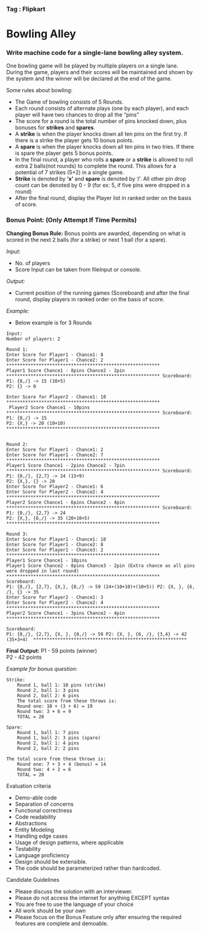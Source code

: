 ### Tag : Flipkart

# Bowling Alley

### Write machine code for a single-lane bowling alley system.

One bowling game will be played by multiple players on a single lane.  
During the game, players and their scores will be maintained and shown by the system and the winner will be declared at the end of the game.

Some rules about bowling:

- The Game of bowling consists of 5 Rounds.
- Each round consists of alternate plays (one by each player), and each player will have two chances to drop all the “pins”
- The score for a round is the total number of pins knocked down, plus bonuses for **strikes** and **spares**.
- A **strike** is when the player knocks down all ten pins on the first try. If there is a strike the player gets 10 bonus points.
- A **spare** is when the player knocks down all ten pins in two tries. If there is spare the player gets 5 bonus points.
- In the final round, a player who rolls a **spare** or a **strike** is allowed to roll extra 2 balls(not rounds) to complete the round. This allows for a potential of 7 strikes (5+2) in a single game.
- **Strike** is denoted by **‘x’** and **spare** is denoted by ‘/’. All other pin drop count can be denoted by 0 - 9 (for ex: 5, if five pins were dropped in a round)
- After the final round, display the Player list in ranked order on the basis of score.

### Bonus Point: (Only Attempt If Time Permits)

**Changing Bonus Rule:** Bonus points are awarded, depending on what is scored in the next 2 balls (for a strike) or next 1 ball (for a spare).

_Input:_

- No. of players
- Score Input can be taken from fileInput or console.

_Output:_

- Current position of the running games (Scoreboard) and after the final round, display players in ranked order on the basis of score.

_Example:_

- Below example is for 3 Rounds

```
Input:
Number of players: 2

Round 1:
Enter Score for Player1 - Chance1: 8
Enter Score for Player1 - Chance2: 2
*********************************************************
Player1 Score Chance1 - 8pins Chance2 - 2pin                   ********************************************************* Scoreboard:
P1: {8,/} -> 15 (10+5)
P2: {} -> 0

Enter Score for Player2 - Chance1: 10
*********************************************************
 Player2 Score Chance1 - 10pins
********************************************************* Scoreboard:
P1: {8,/} -> 15
P2: {X,} -> 20 (10+10)
*********************************************************


Round 2:
Enter Score for Player1 - Chance1: 2
Enter Score for Player1 - Chance2: 7
*********************************************************
Player1 Score Chance1 - 2pins Chance2 - 7pin     ********************************************************* Scoreboard:
P1: {8,/}, {2,7} -> 24 (15+9)
P2: {X,}, {} -> 20
Enter Score for Player2 - Chance1: 6
Enter Score for Player2 - Chance2: 4
*********************************************************
Player2 Score Chance1 - 6pins Chance2 - 4pin        ********************************************************* Scoreboard:
P1: {8,/}, {2,7} -> 24
P2: {X,}, {6,/} -> 35 (20+10+5)
*********************************************************

Round 3:
Enter Score for Player1 - Chance1: 10
Enter Score for Player1 - Chance2: 8
Enter Score for Player1 - Chance3: 2
*********************************************************
Player1 Score Chance1 - 10pins
Player1 Score Chance2 - 8pins Chance3 - 2pin (Extra chance as all pins were dropped in last round)              *********************************************************
Scoreboard:
P1: {8,/}, {2,7}, {X,}, {8,/} -> 59 (24+(10+10)+(10+5)) P2: {X, }, {6, /}, {} -> 35
Enter Score for Player2 - Chance1: 3
Enter Score for Player2 - Chance2: 4
*********************************************************
Player2 Score Chance1 - 3pins Chance2 - 4pin                *********************************************************

Scoreboard:
P1: {8,/}, {2,7}, {X, }, {8,/} -> 59 P2: {X, }, {6, /}, {3,4} -> 42 (35+3+4)  *********************************************************

```

**Final Output:**
P1 - 59 points (winner)  
P2 - 42 points

_Example for bonus question:_

```
Strike:
    Round 1, ball 1: 10 pins (strike)
    Round 2, ball 1: 3 pins
    Round 2, ball 2: 6 pins
    The total score from these throws is:
    Round one: 10 + (3 + 6) = 19
    Round two: 3 + 6 = 9
    TOTAL = 28

Spare:
    Round 1, ball 1: 7 pins
    Round 1, ball 2: 3 pins (spare)
    Round 2, ball 1: 4 pins
    Round 2, ball 2: 2 pins

The total score from these throws is:
    Round one: 7 + 3 + 4 (bonus) = 14
    Round two: 4 + 2 = 6
    TOTAL = 20

```

Evaluation criteria

- Demo-able code
- Separation of concerns
- Functional correctness
- Code readability
- Abstractions
- Entity Modeling
- Handling edge cases
- Usage of design patterns, where applicable
- Testability
- Language proficiency
- Design should be extensible.
- The code should be parameterized rather than hardcoded.

Candidate Guidelines

- Please discuss the solution with an interviewer.
- Please do not access the internet for anything EXCEPT syntax
- You are free to use the language of your choice
- All work should be your own
- Please focus on the Bonus Feature only after ensuring the required features are complete and demoable.
